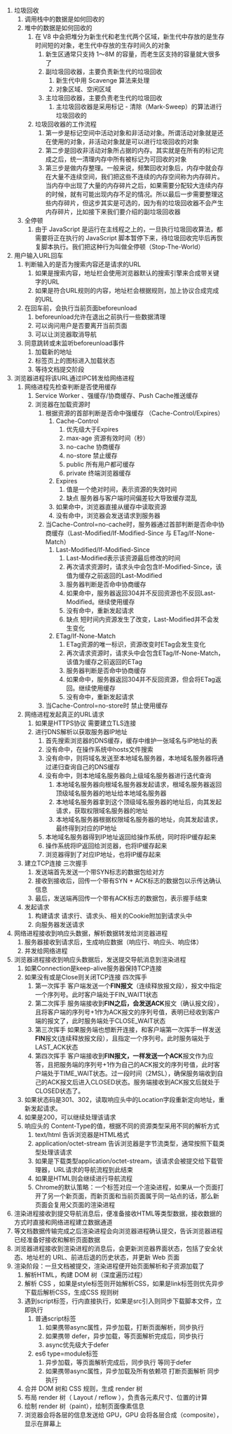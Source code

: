 1. 垃圾回收
   1. 调用栈中的数据是如何回收的
   2. 堆中的数据是如何回收的
      1. 在 V8 中会把堆分为新生代和老生代两个区域，新生代中存放的是生存时间短的对象，老生代中存放的生存时间久的对象
         1. 新生区通常只支持 1～8M 的容量，而老生区支持的容量就大很多了
         2. 副垃圾回收器，主要负责新生代的垃圾回收
            1. 新生代中用 Scavenge 算法来处理
            2. 对象区域、空闲区域
         3. 主垃圾回收器，主要负责老生代的垃圾回收
            1. 主垃圾回收器是采用标记 - 清除（Mark-Sweep）的算法进行垃圾回收的
      2. 垃圾回收器的工作流程
         1. 第一步是标记空间中活动对象和非活动对象。所谓活动对象就是还在使用的对象，非活动对象就是可以进行垃圾回收的对象
         2. 第二步是回收非活动对象所占据的内存。其实就是在所有的标记完成之后，统一清理内存中所有被标记为可回收的对象
         3. 第三步是做内存整理。一般来说，频繁回收对象后，内存中就会存在大量不连续空间，我们把这些不连续的内存空间称为内存碎片。当内存中出现了大量的内存碎片之后，如果需要分配较大连续内存的时候，就有可能出现内存不足的情况。所以最后一步需要整理这些内存碎片，但这步其实是可选的，因为有的垃圾回收器不会产生内存碎片，比如接下来我们要介绍的副垃圾回收器
   3. 全停顿
      1. 由于 JavaScript 是运行在主线程之上的，一旦执行垃圾回收算法，都需要将正在执行的 JavaScript 脚本暂停下来，待垃圾回收完毕后再恢复脚本执行。我们把这种行为叫做全停顿（Stop-The-World）
2. ⽤户输⼊URL回⻋
   1. 判断输⼊的是否为搜索内容还是请求的URL
      1. 如果是搜索内容，地址栏会使⽤浏览器默认的搜索引擎来合成带关键字的URL
      2. 如果是符合URL规则的内容，地址栏会根据规则，加上协议合成完成的URL
   2. 在回⻋前，会执⾏当前⻚⾯beforeunload
      1. beforeunload允许在退出之前执⾏⼀些数据清理
      2. 可以询问⽤户是否要离开当前⻚⾯
      3. 可以让浏览器取消导航
   3. 同意跳转或未监听beforeunload事件
      1. 加载新的地址
      2. 标签页上的图标进入加载状态
      3. 等待⽂档提交阶段
3. 浏览器进程将该URL通过IPC转发给⽹络进程
   1. ⽹络进程先检查判断是否使⽤缓存
      1. Service Worker 、强缓存/协商缓存、Push Cache推送缓存
      2. 浏览器在加载资源时
         1. 根据资源的⾸部判断是否命中强缓存 （Cache-Control/Expires）
            1. Cache-Control
               1. 优先级⼤于Expires
               2. max-age 资源有效时间（秒）
               3. no-cache 协商缓存
               4. no-store 禁⽌缓存
               5. public 所有⽤户都可缓存
               6. private 终端浏览器缓存
            2. Expires
               1. 值是⼀个绝对时间，表示资源的失效时间
               2. 缺点 服务器与客户端时间偏差较⼤导致缓存混乱
            3. 如果命中，浏览器直接从缓存中读取资源
            4. 没有命中，浏览器会发送请求到服务器
         2. 当Cache-Control=no-cache时，服务器通过⾸部判断是否命中协商缓存（Last-Modified/If-Modified-Since 与 ETag/If-None-Match）
            1. Last-Modified/If-Modified-Since
               1. Last-Modified表示该资源最后修改的时间
               2. 再次请求资源时，请求头中会包含If-Modified-Since，该值为缓存之前返回的Last-Modified
               3. 服务器判断是否命中协商缓存
               4. 如果命中，服务器返回304并不反回资源也不反回Last-Modified。继续使⽤缓存
               5. 没有命中，重新发起请求
               6. 缺点 短时间内资源发⽣了改变，Last-Modified并不会发⽣变化
            2. ETag/If-None-Match
               1. ETag资源的唯⼀标识，资源改变时ETag会发⽣变化
               2. 再次请求资源时，请求头中会包含ETag/If-None-Match，该值为缓存之前返回的ETag
               3. 服务器判断是否命中协商缓存
               4. 如果命中，服务器返回304并不反回资源，但会将ETag返回。继续使⽤缓存
               5. 没有命中，重新发起请求
         3. 当Cache-Control=no-store时 禁⽌使⽤缓存
   2. ⽹络进程发起真正的URL请求
      1. 如果是HTTPS协议 需要建⽴TLS连接
      2. 进⾏DNS解析以获取服务器IP地址
         1. ⾸先搜索浏览器的DNS缓存，缓存中维护⼀张域名与IP地址的表
         2. 没有命中，在操作系统中hosts⽂件搜索
         3. 没有命中，则将域名发送⾄本地域名服务器，本地域名服务器将通过递归查询⾃⼰的DNS缓存
         4. 没有命中，则本地域名服务器向上级域名服务器进⾏迭代查询
            1. 本地域名服务器向根域名服务器发起请求，根域名服务器返回顶级域名服务器的地址给本地域名服务器
            2. 本地域名服务器拿到这个顶级域名服务器的地址后，向其发起请求，获取权限域名服务器的地址
            3. 本地域名服务器根据权限域名服务器的地址，向其发起请求，最终得到对应的IP地址
         5. 本地域名服务器得到IP地址返回给操作系统，同时将IP缓存起来
         6. 操作系统将IP返回给浏览器，也将IP缓存起来
         7. 浏览器得到了对应IP地址，也将IP缓存起来
   3. 建⽴TCP连接 三次握⼿
      1. 发送端⾸先发送⼀个带SYN标志的数据包给对⽅
      2. 接收到接收后，回传⼀个带有SYN + ACK标志的数据包以示传达确认信息
      3. 最后，发送端再回传⼀个带有ACK标志的数据包，表示握⼿结束
   4. 发起请求
      1. 构建请求 请求⾏、请求头、相关的Cookie附加到请求头中
      2. 向服务器发送请求
4. ⽹络进程接收到响应头数据，解析数据转发给浏览器进程
   1. 服务器接收到请求后，⽣成响应数据（响应⾏、响应头、响应体）
   2. 并发给⽹络进程
5. 浏览器进程接收到响应头数据后，发送提交导航消息到渲染进程
   1. 如果Connection是keep-alive服务器保持TCP连接
   2. 如果没有或是Close则关闭TCP连接 四次挥⼿
      1. 第⼀次挥⼿ 客户端发送⼀个**FIN报⽂**（连续释放报⽂段），报⽂中指定⼀个序列号。此时客户端处于FIN_WAIT1状态
      2. 第⼆次挥⼿ 服务端接收到**FIN之后，会发送ACK**报⽂（确认报⽂段），且将客户端的序列号+1作为ACK报⽂的序列号值，表明已经收到客户端的报⽂了，此时服务端处于CLOSE_WAIT状态
      3. 第三次挥⼿ 如果服务端也想断开连接，和客户端第⼀次挥⼿⼀样发送**FIN**报⽂(连续释放报⽂段），且指定⼀个序列号。此时服务端处于LAST_ACK状态
      4. 第四次挥⼿ 客户端接收到**FIN报⽂，⼀样发送⼀个ACK**报⽂作为应答，且把服务端的序列号+1作为⾃⼰的ACK报⽂的序列号值，此时客户端处于TIME_WAIT状态。过⼀段时间（2MSL），确保服务端收到⾃⼰的ACK报⽂后进⼊CLOSED状态。服务端接收到ACK报⽂后就处于CLOSED状态了。
   3. 如果状态码是301、302，读取响应头中的Location字段重新定向地址，重新发起请求。
   4. 如果是200，可以继续处理该请求
   5. 响应头的 Content-Type的值，根据不同的资源类型采⽤不同的解析⽅式
      1. text/html 告诉浏览器是HTML格式
      2. application/octet-stream 告诉浏览器是字节流类型，通常按照下载类型处理该请求
      3. 如果是下载类型application/octet-stream，该请求会被提交给下载管理器，URL请求的导航流程到此结束
      4. 如果是HTML则会继续进⾏导航流程
      5. Chrome的默认策略：⼀个标签对应⼀个渲染进程，如果从一个页面打开了另一个新页面，而新页面和当前页面属于同一站点的话，那么新页面会复用父页面的渲染进程
6. 渲染进程接收到提交导航消息后，便准备接收HTML等类型数据，接收数据的⽅式时直接和⽹络进程建⽴数据通道
7. 等文档数据传输完成之后渲染进程会向浏览器进程确认提交，告诉浏览器进程已经准备好接收和解析⻚⾯数据
8. 浏览器进程接收到渲染进程的消息后，会更新浏览器界面状态，包括了安全状态、地址栏的 URL、前进后退的历史状态，并更新 Web 页面
9. 渲染阶段：一旦文档被提交，渲染进程便开始页面解析和子资源加载了
   1. 解析HTML，构建 DOM 树（深度遍历过程）
   2. 解析 CSS ，如果是style标签则开始解析CSS，如果是link标签则优先异步下载后解析CSS，⽣成CSS 规则树
   3. 遇到script标签，⾏内直接执⾏，如果是src引⼊则同步下载脚本⽂件，⽴即执⾏
      1. 普通script标签
         1. 如果携带async属性，异步加载，打断⻚⾯解析，同步执⾏
         2. 如果携带 defer，异步加载，等⻚⾯解析完成后，同步执⾏
         3. async优先级⼤于defer
      2. es6 type=module标签
         1. 异步加载，等⻚⾯解析完成后，同步执⾏ 等同于defer
         2. 如果携带async属性，异步加载及所有依赖项 打断⻚⾯解析 同步执⾏
   4. 合并 DOM 树和 CSS 规则，⽣成 render 树
   5. 布局 render 树（ Layout / reflow ），负责各元素尺⼨、位置的计算
   6. 绘制 render 树（paint），绘制⻚⾯像素信息
   7. 浏览器会将各层的信息发送给 GPU，GPU 会将各层合成（composite），显示在屏幕上

